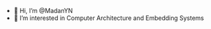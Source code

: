 - 👋 Hi, I’m @MadanYN
- 👀 I’m interested in Computer Architecture and Embedding Systems

<!---
MadanYN/MadanYN is a ✨ special ✨ repository because its `README.md` (this file) appears on your GitHub profile.
You can click the Preview link to take a look at your changes.
--->
